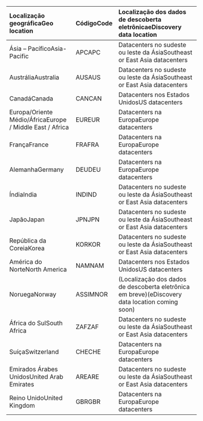 
|  <span data-ttu-id="57306-101">Localização geográfica</span><span class="sxs-lookup"><span data-stu-id="57306-101">Geo location</span></span>               |  <span data-ttu-id="57306-102">Código</span><span class="sxs-lookup"><span data-stu-id="57306-102">Code</span></span>  |  <span data-ttu-id="57306-103">Localização dos dados de descoberta eletrônica</span><span class="sxs-lookup"><span data-stu-id="57306-103">eDiscovery data location</span></span>        |
|:----------------------------|:-------|:---------------------------------|
|<span data-ttu-id="57306-104">Ásia – Pacífico</span><span class="sxs-lookup"><span data-stu-id="57306-104">Asia-Pacific</span></span>                 |<span data-ttu-id="57306-105">APC</span><span class="sxs-lookup"><span data-stu-id="57306-105">APC</span></span>     |<span data-ttu-id="57306-106">Datacenters no sudeste ou leste da Ásia</span><span class="sxs-lookup"><span data-stu-id="57306-106">Southeast or East Asia datacenters</span></span>|
|<span data-ttu-id="57306-107">Austrália</span><span class="sxs-lookup"><span data-stu-id="57306-107">Australia</span></span>                    |<span data-ttu-id="57306-108">AUS</span><span class="sxs-lookup"><span data-stu-id="57306-108">AUS</span></span>     |<span data-ttu-id="57306-109">Datacenters no sudeste ou leste da Ásia</span><span class="sxs-lookup"><span data-stu-id="57306-109">Southeast or East Asia datacenters</span></span>|
|<span data-ttu-id="57306-110">Canadá</span><span class="sxs-lookup"><span data-stu-id="57306-110">Canada</span></span>                       |<span data-ttu-id="57306-111">CAN</span><span class="sxs-lookup"><span data-stu-id="57306-111">CAN</span></span>     |<span data-ttu-id="57306-112">Datacenters nos Estados Unidos</span><span class="sxs-lookup"><span data-stu-id="57306-112">US datacenters</span></span>                    |
|<span data-ttu-id="57306-113">Europa/Oriente Médio/África</span><span class="sxs-lookup"><span data-stu-id="57306-113">Europe / Middle East / Africa</span></span>|<span data-ttu-id="57306-114">EUR</span><span class="sxs-lookup"><span data-stu-id="57306-114">EUR</span></span>     |<span data-ttu-id="57306-115">Datacenters na Europa</span><span class="sxs-lookup"><span data-stu-id="57306-115">Europe datacenters</span></span>                |
|<span data-ttu-id="57306-116">França</span><span class="sxs-lookup"><span data-stu-id="57306-116">France</span></span>                       |<span data-ttu-id="57306-117">FRA</span><span class="sxs-lookup"><span data-stu-id="57306-117">FRA</span></span>     |<span data-ttu-id="57306-118">Datacenters na Europa</span><span class="sxs-lookup"><span data-stu-id="57306-118">Europe datacenters</span></span>                |
|<span data-ttu-id="57306-119">Alemanha</span><span class="sxs-lookup"><span data-stu-id="57306-119">Germany</span></span>                      |<span data-ttu-id="57306-120">DEU</span><span class="sxs-lookup"><span data-stu-id="57306-120">DEU</span></span>     |<span data-ttu-id="57306-121">Datacenters na Europa</span><span class="sxs-lookup"><span data-stu-id="57306-121">Europe datacenters</span></span>                |
|<span data-ttu-id="57306-122">Índia</span><span class="sxs-lookup"><span data-stu-id="57306-122">India</span></span>                        |<span data-ttu-id="57306-123">IND</span><span class="sxs-lookup"><span data-stu-id="57306-123">IND</span></span>     |<span data-ttu-id="57306-124">Datacenters no sudeste ou leste da Ásia</span><span class="sxs-lookup"><span data-stu-id="57306-124">Southeast or East Asia datacenters</span></span>|
|<span data-ttu-id="57306-125">Japão</span><span class="sxs-lookup"><span data-stu-id="57306-125">Japan</span></span>                        |<span data-ttu-id="57306-126">JPN</span><span class="sxs-lookup"><span data-stu-id="57306-126">JPN</span></span>     |<span data-ttu-id="57306-127">Datacenters no sudeste ou leste da Ásia</span><span class="sxs-lookup"><span data-stu-id="57306-127">Southeast or East Asia datacenters</span></span>|
|<span data-ttu-id="57306-128">República da Coreia</span><span class="sxs-lookup"><span data-stu-id="57306-128">Korea</span></span>                        |<span data-ttu-id="57306-129">KOR</span><span class="sxs-lookup"><span data-stu-id="57306-129">KOR</span></span>     |<span data-ttu-id="57306-130">Datacenters no sudeste ou leste da Ásia</span><span class="sxs-lookup"><span data-stu-id="57306-130">Southeast or East Asia datacenters</span></span>|
|<span data-ttu-id="57306-131">América do Norte</span><span class="sxs-lookup"><span data-stu-id="57306-131">North America</span></span>                |<span data-ttu-id="57306-132">NAM</span><span class="sxs-lookup"><span data-stu-id="57306-132">NAM</span></span>     |<span data-ttu-id="57306-133">Datacenters nos Estados Unidos</span><span class="sxs-lookup"><span data-stu-id="57306-133">US datacenters</span></span>                    |
|<span data-ttu-id="57306-134">Noruega</span><span class="sxs-lookup"><span data-stu-id="57306-134">Norway</span></span>                       |<span data-ttu-id="57306-135">ASSIM</span><span class="sxs-lookup"><span data-stu-id="57306-135">NOR</span></span>     |<span data-ttu-id="57306-136">(Localização dos dados de descoberta eletrônica em breve)</span><span class="sxs-lookup"><span data-stu-id="57306-136">(eDiscovery data location coming soon)</span></span>|
|<span data-ttu-id="57306-137">África do Sul</span><span class="sxs-lookup"><span data-stu-id="57306-137">South Africa</span></span>                 |<span data-ttu-id="57306-138">ZAF</span><span class="sxs-lookup"><span data-stu-id="57306-138">ZAF</span></span>     |<span data-ttu-id="57306-139">Datacenters no sudeste ou leste da Ásia</span><span class="sxs-lookup"><span data-stu-id="57306-139">Southeast or East Asia datacenters</span></span>|
|<span data-ttu-id="57306-140">Suíça</span><span class="sxs-lookup"><span data-stu-id="57306-140">Switzerland</span></span>                  |<span data-ttu-id="57306-141">CHE</span><span class="sxs-lookup"><span data-stu-id="57306-141">CHE</span></span>     |<span data-ttu-id="57306-142">Datacenters na Europa</span><span class="sxs-lookup"><span data-stu-id="57306-142">Europe datacenters</span></span>                |
|<span data-ttu-id="57306-143">Emirados Árabes Unidos</span><span class="sxs-lookup"><span data-stu-id="57306-143">United Arab Emirates</span></span>         |<span data-ttu-id="57306-144">ARE</span><span class="sxs-lookup"><span data-stu-id="57306-144">ARE</span></span>     |<span data-ttu-id="57306-145">Datacenters no sudeste ou leste da Ásia</span><span class="sxs-lookup"><span data-stu-id="57306-145">Southeast or East Asia datacenters</span></span>|
|<span data-ttu-id="57306-146">Reino Unido</span><span class="sxs-lookup"><span data-stu-id="57306-146">United Kingdom</span></span>               |<span data-ttu-id="57306-147">GBR</span><span class="sxs-lookup"><span data-stu-id="57306-147">GBR</span></span>     |<span data-ttu-id="57306-148">Datacenters na Europa</span><span class="sxs-lookup"><span data-stu-id="57306-148">Europe datacenters</span></span>                |
